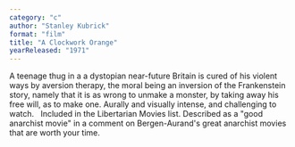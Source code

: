 ```yaml
---
category: "c"
author: "Stanley Kubrick"
format: "film"
title: "A Clockwork Orange"
yearReleased: "1971"
---
```

A teenage thug in a a dystopian near-future 			Britain is cured of his violent ways by aversion therapy, the moral 			being an inversion of the Frankenstein story, namely that it is as 			wrong to unmake a monster, by taking away his free will, as to make 			one. Aurally and visually intense, and challenging to watch.
 
Included in the 			Libertarian Movies list. Described as a "good anarchist movie" 			in a comment on Bergen-Aurand's			great anarchist movies that are worth your time.